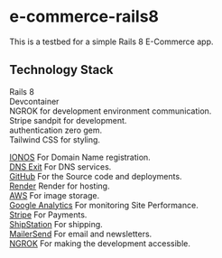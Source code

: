 # e-commerce-rails8
This is a testbed for a  simple Rails 8 E-Commerce app.

## Technology Stack

Rails 8<br>
Devcontainer<br>
NGROK for development environment communication.<br>
Stripe sandpit for development.<br>
authentication zero gem.<br>
Tailwind CSS for styling.<br>

[IONOS](https://ionos.co.uk/) For Domain Name registration.<br>
[DNS Exit](https://dnsexit.com/) For DNS services.<br>
[GitHub](https://github.com/) For the Source code and deployments.<br>
[Render](https://render.com/) Render for hosting.<br>
[AWS](https://aws.amazon.com/) For image storage.<br>
[Google Analytics](https://analytics.google.com/) For monitoring Site Performance.<br>
[Stripe](https://stripe.com/) For Payments.<br>
[ShipStation](https://shipengine.com/) For shipping.<br>
[MailerSend](https://mailersend.com/) For email and newsletters.<br>
[NGROK](https://ngrok.com/) For making the development accessible.<br>
